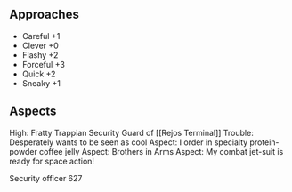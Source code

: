 ## Approaches
- Careful +1
- Clever +0
- Flashy +2
- Forceful +3
- Quick +2
- Sneaky +1
## Aspects
High: Fratty Trappian Security Guard of [[Rejos Terminal]]
Trouble: Desperately wants to be seen as cool
Aspect: I order in specialty protein-powder coffee jelly
Aspect: Brothers in Arms
Aspect: My combat jet-suit is ready for space action!

Security officer 627


